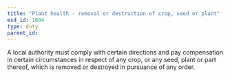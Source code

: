 ```yaml
---
title: "Plant health - removal or destruction of crop, seed or plant"
esd_id: 1604
type: duty
parent_id:  
---
```


A local authority must comply with certain directions and pay compensation in certain circumstances in respect of any crop, or any seed, plant or part thereof, which is removed or destroyed in pursuance of any order.

